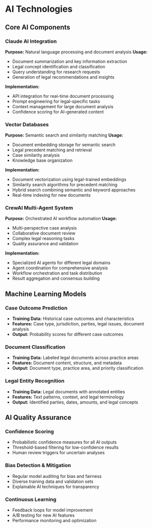 # AI Technologies

## Core AI Components

### Claude AI Integration
**Purpose:** Natural language processing and document analysis
**Usage:**
- Document summarization and key information extraction
- Legal concept identification and classification
- Query understanding for research requests
- Generation of legal recommendations and insights

**Implementation:**
- API integration for real-time document processing
- Prompt engineering for legal-specific tasks
- Context management for large document analysis
- Confidence scoring for AI-generated content

### Vector Databases
**Purpose:** Semantic search and similarity matching
**Usage:**
- Document embedding storage for semantic search
- Legal precedent matching and retrieval
- Case similarity analysis
- Knowledge base organization

**Implementation:**
- Document vectorization using legal-trained embeddings
- Similarity search algorithms for precedent matching
- Hybrid search combining semantic and keyword approaches
- Real-time indexing for new documents

### CrewAI Multi-Agent System
**Purpose:** Orchestrated AI workflow automation
**Usage:**
- Multi-perspective case analysis
- Collaborative document review
- Complex legal reasoning tasks
- Quality assurance and validation

**Implementation:**
- Specialized AI agents for different legal domains
- Agent coordination for comprehensive analysis
- Workflow orchestration and task distribution
- Result aggregation and consensus building

## Machine Learning Models

### Case Outcome Prediction
- **Training Data:** Historical case outcomes and characteristics
- **Features:** Case type, jurisdiction, parties, legal issues, document analysis
- **Output:** Probability scores for different case outcomes

### Document Classification
- **Training Data:** Labeled legal documents across practice areas
- **Features:** Document content, structure, and metadata
- **Output:** Document type, practice area, and priority classification

### Legal Entity Recognition
- **Training Data:** Legal documents with annotated entities
- **Features:** Text patterns, context, and legal terminology
- **Output:** Identified parties, dates, amounts, and legal concepts

## AI Quality Assurance

### Confidence Scoring
- Probabilistic confidence measures for all AI outputs
- Threshold-based filtering for low-confidence results
- Human review triggers for uncertain analyses

### Bias Detection & Mitigation
- Regular model auditing for bias and fairness
- Diverse training data and validation sets
- Explainable AI techniques for transparency

### Continuous Learning
- Feedback loops for model improvement
- A/B testing for new AI features
- Performance monitoring and optimization